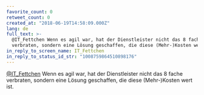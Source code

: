 ```yaml
---
favorite_count: 0
retweet_count: 0
created_at: "2018-06-19T14:58:09.000Z"
lang: de
full_text: >-
  @IT_Fettchen Wenn es agil war, hat der Dienstleister nicht das 8 fache
  verbraten, sondern eine Lösung geschaffen, die diese (Mehr-)Kosten wert ist.
in_reply_to_screen_name: IT_Fettchen
in_reply_to_status_id_str: "1008759864510898176"
---
```


[@IT_Fettchen](https://twitter.com/IT_Fettchen) Wenn es agil war, hat der
Dienstleister nicht das 8 fache verbraten, sondern eine Lösung geschaffen, die
diese (Mehr-)Kosten wert ist.

